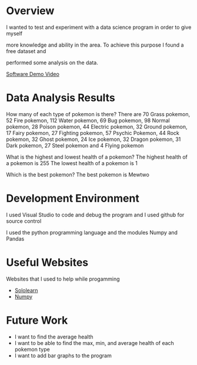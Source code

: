 # Overview

I wanted to test and experiment with a data science program in order to give myself

more knowledge and ability in the area. To achieve this purpose I found a free dataset and

performed some analysis on the data.

[Software Demo Video](https://youtu.be/09-GUc4huUw)

# Data Analysis Results

How many of each type of pokemon is there?
There are 70 Grass pokemon, 52 Fire pokemon, 112 Water pokemon, 69 Bug pokemon, 98 Normal pokemon, 28 Poison pokemon, 44 Electric pokemon, 32 Ground pokemon,
17 Fairy pokemon, 27 Fighting pokemon, 57 Psychic Pokemon, 44 Rock pokemon, 32 Ghost pokemon, 24 Ice pokemon, 32 Dragon pokemon, 31 Dark pokemon,
27 Steel pokemon and 4 Flying pokemon


What is the highest and lowest health of a pokemon?
The highest health of a pokemon is 255
The lowest health of a pokemon is 1

Which is the best pokemon?
The best pokemon is Mewtwo

# Development Environment

I used Visual Studio to code and debug the program and I used github for source control

I used the python programming language and the modules Numpy and Pandas

# Useful Websites

Websites that I used to help while progamming
* [Sololearn](https://www.sololearn.com/)
* [Numpy](https://numpy.org/)

# Future Work

* I want to find the average health
* I want to be able to find the max, min, and average health of each pokemon type
* I want to add bar graphs to the program
